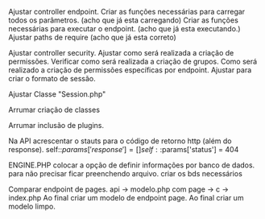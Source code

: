 
Ajustar controller endpoint.
  Criar as funções necessárias para carregar todos os parâmetros. (acho que já esta carregando)
  Criar as funções necessárias para executar o endpoint. (acho que já esta executando.)
  Ajustar paths de require (acho que já esta correto)

Ajustar controller security.
  Ajustar como será realizada a criação de permissões.
  Verificar como será realizada a criação de grupos.
  Como será realizado a criação de permissões específicas por endpoint.
  Ajustar para criar o formato de sessão.

Ajustar Classe "Session.php"


Arrumar criação de classes

Arrumar inclusão de plugins.


Na API
acrescentar o stauts para o código de retorno http (além do response).
self::$params['response'] = []
self::$params['status'] = 404


ENGINE.PHP
colocar a opção de definir informações por banco de dados.
para não precisar ficar preenchendo arquivo.
criar os bds necessários


Comparar endpoint de pages.
  api -> modelo.php
  com
  page -> c -> index.php
  Ao final criar um modelo de endpoint page.
  Ao final criar um modelo limpo.